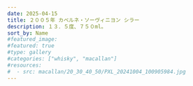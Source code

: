 ```yaml
---
date: 2025-04-15
title: ２００５年 カベルネ・ソーヴィニヨン シラー
description: １３．５度、７５０ml。
sort_by: Name
#featured_image: 
#featured: true
#type: gallery
#categories: ["whisky", "macallan"]
#resources:
#  - src: macallan/20_30_40_50/PXL_20241004_100905984.jpg
---
```

